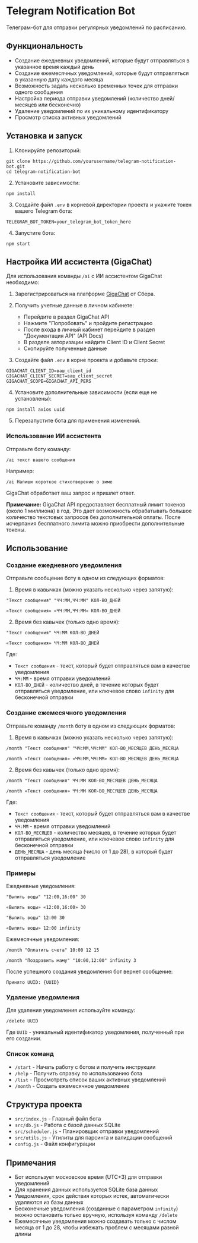 # Telegram Notification Bot

Телеграм-бот для отправки регулярных уведомлений по расписанию.

## Функциональность

- Создание ежедневных уведомлений, которые будут отправляться в указанное время каждый день
- Создание ежемесячных уведомлений, которые будут отправляться в указанную дату каждого месяца
- Возможность задать несколько временных точек для отправки одного сообщения
- Настройка периода отправки уведомлений (количество дней/месяцев или бесконечно)
- Удаление уведомлений по их уникальному идентификатору
- Просмотр списка активных уведомлений

## Установка и запуск

1. Клонируйте репозиторий:

```
git clone https://github.com/yourusername/telegram-notification-bot.git
cd telegram-notification-bot
```

2. Установите зависимости:

```
npm install
```

3. Создайте файл `.env` в корневой директории проекта и укажите токен вашего Telegram бота:

```
TELEGRAM_BOT_TOKEN=your_telegram_bot_token_here
```

4. Запустите бота:

```
npm start
```

## Настройка ИИ ассистента (GigaChat)

Для использования команды `/ai` с ИИ ассистентом GigaChat необходимо:

1. Зарегистрироваться на платформе [GigaChat](https://developers.sber.ru/portal/products/gigachat-api) от Сбера.
2. Получить учетные данные в личном кабинете:

   - Перейдите в раздел GigaChat API
   - Нажмите "Попробовать" и пройдите регистрацию
   - После входа в личный кабинет перейдите в раздел "Документация API" (API Docs)
   - В разделе авторизации найдите Client ID и Client Secret
   - Скопируйте полученные данные

3. Создайте файл `.env` в корне проекта и добавьте строки:

```
GIGACHAT_CLIENT_ID=ваш_client_id
GIGACHAT_CLIENT_SECRET=ваш_client_secret
GIGACHAT_SCOPE=GIGACHAT_API_PERS
```

4. Установите дополнительные зависимости (если еще не установлены):

```
npm install axios uuid
```

5. Перезапустите бота для применения изменений.

### Использование ИИ ассистента

Отправьте боту команду:

```
/ai текст вашего сообщения
```

Например:

```
/ai Напиши короткое стихотворение о зиме
```

GigaChat обработает ваш запрос и пришлет ответ.

**Примечание:** GigaChat API предоставляет бесплатный лимит токенов (около 1 миллиона) в год. Это дает возможность обрабатывать большое количество текстовых запросов без дополнительной оплаты. После исчерпания бесплатного лимита можно приобрести дополнительные токены.

## Использование

### Создание ежедневного уведомления

Отправьте сообщение боту в одном из следующих форматов:

1. Время в кавычках (можно указать несколько через запятую):

```
"Текст сообщения" "ЧЧ:ММ,ЧЧ:ММ" КОЛ-ВО_ДНЕЙ
```

```
«Текст сообщения» «ЧЧ:ММ,ЧЧ:ММ» КОЛ-ВО_ДНЕЙ
```

2. Время без кавычек (только одно время):

```
"Текст сообщения" ЧЧ:ММ КОЛ-ВО_ДНЕЙ
```

```
«Текст сообщения» ЧЧ:ММ КОЛ-ВО_ДНЕЙ
```

Где:

- `Текст сообщения` - текст, который будет отправляться вам в качестве уведомления
- `ЧЧ:ММ` - время отправки уведомлений
- `КОЛ-ВО_ДНЕЙ` - количество дней, в течение которых будет отправляться уведомление, или ключевое слово `infinity` для бесконечной отправки

### Создание ежемесячного уведомления

Отправьте команду `/month` боту в одном из следующих форматов:

1. Время в кавычках (можно указать несколько через запятую):

```
/month "Текст сообщения" "ЧЧ:ММ,ЧЧ:ММ" КОЛ-ВО_МЕСЯЦЕВ ДЕНЬ_МЕСЯЦА
```

```
/month «Текст сообщения» «ЧЧ:ММ,ЧЧ:ММ» КОЛ-ВО_МЕСЯЦЕВ ДЕНЬ_МЕСЯЦА
```

2. Время без кавычек (только одно время):

```
/month "Текст сообщения" ЧЧ:ММ КОЛ-ВО_МЕСЯЦЕВ ДЕНЬ_МЕСЯЦА
```

```
/month «Текст сообщения» ЧЧ:ММ КОЛ-ВО_МЕСЯЦЕВ ДЕНЬ_МЕСЯЦА
```

Где:

- `Текст сообщения` - текст, который будет отправляться вам в качестве уведомления
- `ЧЧ:ММ` - время отправки уведомлений
- `КОЛ-ВО_МЕСЯЦЕВ` - количество месяцев, в течение которых будет отправляться уведомление, или ключевое слово `infinity` для бесконечной отправки
- `ДЕНЬ_МЕСЯЦА` - день месяца (число от 1 до 28), в который будет отправляться уведомление

### Примеры

Ежедневные уведомления:

```
"Выпить воды" "12:00,16:00" 30
```

```
«Выпить воды» «12:00,16:00» 30
```

```
"Выпить воды" 12:00 30
```

```
«Выпить воды» 12:00 infinity
```

Ежемесячные уведомления:

```
/month "Оплатить счета" 10:00 12 15
```

```
/month "Поздравить маму" "10:00,12:00" infinity 3
```

После успешного создания уведомления бот вернет сообщение:

```
Принято UUID: {UUID}
```

### Удаление уведомления

Для удаления уведомления используйте команду:

```
/delete UUID
```

Где `UUID` - уникальный идентификатор уведомления, полученный при его создании.

### Список команд

- `/start` - Начать работу с ботом и получить инструкции
- `/help` - Получить справку по использованию бота
- `/list` - Просмотреть список ваших активных уведомлений
- `/month` - Создать ежемесячное уведомление

## Структура проекта

- `src/index.js` - Главный файл бота
- `src/db.js` - Работа с базой данных SQLite
- `src/scheduler.js` - Планировщик отправки уведомлений
- `src/utils.js` - Утилиты для парсинга и валидации сообщений
- `config.js` - Файл конфигурации

## Примечания

- Бот использует московское время (UTC+3) для отправки уведомлений
- Для хранения данных используется SQLite база данных
- Уведомления, срок действия которых истек, автоматически удаляются из базы данных
- Бесконечные уведомления (созданные с параметром `infinity`) можно остановить только вручную, используя команду `/delete`
- Ежемесячные уведомления можно создавать только с числом месяца от 1 до 28, чтобы избежать проблем с месяцами разной длины
